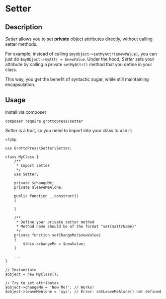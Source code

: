 # Setter

## Description

*Setter* allows you to set **private** object attributes directly, without calling setter methods.

For example, instead of calling `$myObject->setMyAttr($newValue)`, you can just do `$myObject->myAttr = $newValue`. Under the hood, *Setter* sets your attribute by calling a private `setMyAttr()` method that you define in your class.

This way, you get the benefit of syntactic sugar, while still maintaining encapsulation.

## Usage

Install via composer:

`composer require grottopress/setter`

*Setter* is a trait, so you need to import into your class to use it:

    <?php

    use GrottoPress\Setter\Setter;

    class MyClass {
        /**
         * Import setter
         */
        use Setter;

        private $changeMe;
        private $leaveMeAlone;

        public function __construct()
        {

        }

        /**
         * Define your private setter method
         * Method name should be of the format "set{$attrName}"
         */
        private function setChangeMe($newValue)
        {
            $this->changeMe = $newValue;
        }

        ...
    }

    // Instantiate
    $object = new MyClass();

    // Try to set attributes
    $object->changeMe = 'New Me!'; // Works!
    $object->leaveMeAlone = 'xyz'; // Error: setLeaveMeAlone() not defined
